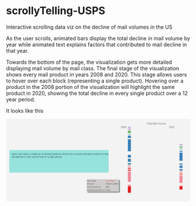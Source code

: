 # scrollyTelling-USPS

Interactive scrolling data viz on the decline of mail volumes in the US

As the user scrolls, animated bars display the total decline in mail volume by year while animated text explains factors that contributed to mail decline in that year.

Towards the bottom of the page, the visualization gets more detailed displaying mail volume by mail class. The final stage of the visualization shows every mail product in years 2008 and 2020. This stage allows users to hover over each block (representing a single product). Hovering over a product in the 2008 portion of the visualization will highlight the same product in 2020, showing the total decline in every single product over a 12 year period.

It looks like this

![Alt text](printScreen.png?raw=true "Title")
